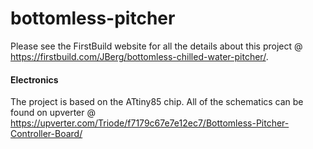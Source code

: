 bottomless-pitcher
==================

Please see the FirstBuild website for all the details about this project @ https://firstbuild.com/JBerg/bottomless-chilled-water-pitcher/.


#### Electronics
The project is based on the ATtiny85 chip. All of the schematics can be found on upverter @ https://upverter.com/Triode/f7179c67e7e12ec7/Bottomless-Pitcher-Controller-Board/

